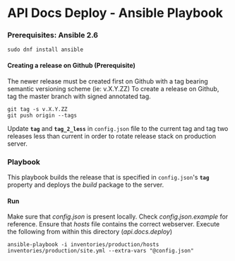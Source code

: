 # API Docs Deploy - Ansible Playbook

### Prerequisites: Ansible 2.6

    sudo dnf install ansible

#### Creating a release on Github (Prerequisite)

The newer release must be created first on Github with
a tag bearing semantic versioning scheme
(ie: v.X.Y.ZZ) To create a release on Github, tag the
master branch with signed annotated tag.

    git tag -s v.X.Y.ZZ
    git push origin --tags

Update **`tag`** and **`tag_2_less`** in `config.json`
file to the current tag and tag two releases less than
current in order to rotate release stack on production
server.


### Playbook
This playbook builds the release that is specified in
`config.json`'s **`tag`** property and deploys the
_build_ package to the server.



#### Run

Make sure that _config.json_ is present locally. Check _config.json.example_
for reference.
Ensure that _hosts_ file contains the correct webserver. Execute the following
from within this directory (_api.docs.deploy_)

    ansible-playbook -i inventories/production/hosts inventories/production/site.yml --extra-vars "@config.json"
